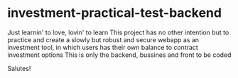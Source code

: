 # investment-practical-test-backend
Just learnin' to love, lovin' to learn
This project has no other intention but to practice and create a slowly but robust and secure webapp
as an investment tool, in which users has their own balance to contract investment options
This is only the backend, bussines and front to be coded

Salutes!
